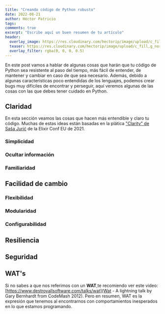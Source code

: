 ```yaml
---
title: "Creando código de Python robusto"
date: 2022-08-21
author: Héctor Patricio
tags:
comments: true
excerpt: "Escribe aquí un buen resumen de tu artículo"
header:
  overlay_image: https://res.cloudinary.com/hectorip/image/upload/c_fill,g_north,h_350,q_59,w_1200,x_100,y_100/v1661094369/DALL_E_2022-08-12_11.14.36_-_dangerous_green_and_black_python_ready_to_byte_digital_art_bgspv1.png
  teaser: https://res.cloudinary.com/hectorip/image/upload/c_fill,g_north,h_150,q_59,w_300,x_100,y_100/v1661094369/DALL_E_2022-08-12_11.14.36_-_dangerous_green_and_black_python_ready_to_byte_digital_art_bgspv1.png
  overlay_filter: rgba(0, 0, 0, 0.5)
---
```


En este post vamos a hablar de algunas cosas que harán que tu código de Python sea resistente al paso del tiempo, más fácil de entender, de mantener y cambiar en caso de que sea necesario. Además, debido a algunas características poco entendidas de los lenguajes, podemos crear bugs muy difíciles de encontrar y perseguir, aquí veremos algunas de las cosas con las que debes tener cuidado en Python.

## Claridad

En esta sección veamos las cosas que hacen más entendible y claro tu código. Muchas de estas ideas están basadas en la plática ["Clarity" de Saša Jurić](https://www.youtube.com/watch?v=6sNmJtoKDCo) de la Elixir Conf EU de 2021.

### Simplicidad

### Ocultar información

### Familiaridad

## Facilidad de cambio

### Flexibilidad

### Modularidad

### Configurabilidad

## Resiliencia

## Seguridad

## WAT's

Si no sabes a que nos referimos con un **WAT**,te recomiendo ver este video: [https://www.destroyallsoftware.com/talks/wat](Wat -
A lightning talk by Gary Bernhardt from CodeMash 2012). Pero en resumen, WAT es la expresión que tenemos al encontrarnos con comportamientos inesperados en lo que estamos programando.
